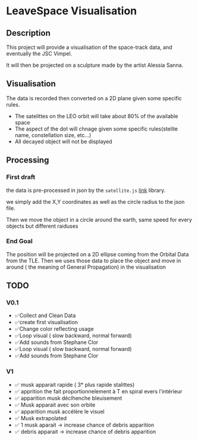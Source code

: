 # LeaveSpace Visualisation

## Description

This project will provide a visualisation of the space-track data, and eventually the JSC Vimpel.

It will then be projected on a sculpture made by the artist Alessia Sanna.

## Visualisation

The data is recorded then converted on a 2D plane given some specific rules.

- The satelittes on the LEO orbit will take about 80% of the available space
- The aspect of the dot will chnage given some specific rules(stelite name, constellation size, etc...)
- All decayed object will not be displayed

## Processing

### First draft

the data is pre-processed in json by the `satellite.js` [link](https://github.com/shashwatak/satellite-js) library.

we simply add the X,Y coordinates as well as the circle radius to the json file.

Then we move the object in a circle around the earth, same speed for every objects but different raiduses

### End Goal

The position will be projected on a 2D ellipse coming from the Orbital Data from the TLE.
Then we uses those data to place the object and move in around ( the meaning of General Propagation) in the visualisation

## TODO

### V0.1

- ✅Collect and Clean Data
- ✅create first visualisation
- ✅Change color reflecting usage
- ✅Loop visual ( slow backward, normal forward)
- ✅Add sounds from Stephane Clor
- ✅Loop visual ( slow backward, normal forward)
- ✅Add sounds from Stephane Clor

### V1

- ✅ musk apparait rapide ( 3* plus rapide stalittes)
- ✅ apprition the fait proportionnelement à T en spiral evers l'intérieur
- ✅ apparition musk déclhenche bleuisement
- ✅ Musk apparait avec son orbite
- ✅ apparition musk accélère le visuel
- ✅ Musk extrapolated
- ✅ 1 musk aparait -> increase chance of debris apparition 
- ✅ debris apparait -> increase chance of debris apparition
